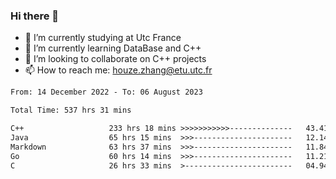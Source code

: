 ### Hi there 👋
- 🔭 I’m currently studying at Utc France
- 🌱 I’m currently learning DataBase and C++
- 👯 I’m looking to collaborate on C++ projects
- 📫 How to reach me: houze.zhang@etu.utc.fr

<!--START_SECTION:waka-->

```txt
From: 14 December 2022 - To: 06 August 2023

Total Time: 537 hrs 31 mins

C++                   233 hrs 18 mins >>>>>>>>>>>--------------   43.41 %
Java                  65 hrs 15 mins  >>>----------------------   12.14 %
Markdown              63 hrs 37 mins  >>>----------------------   11.84 %
Go                    60 hrs 14 mins  >>>----------------------   11.21 %
C                     26 hrs 33 mins  >------------------------   04.94 %
```

<!--END_SECTION:waka-->
